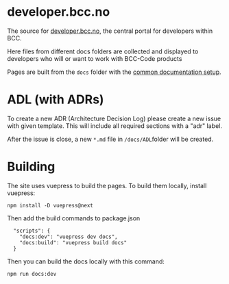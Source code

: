 ﻿# developer.bcc.no
The source for [developer.bcc.no](https://developer.bcc.no), the central portal for developers within BCC.

Here files from different docs folders are collected and displayed to developers who will or want to work with BCC-Code products

Pages are built from the `docs` folder with the [common documentation setup](https://developer.bcc.no/bcc-documentation-base/deploying-site/).


# ADL (with ADRs)

To create a new ADR (Architecture Decision Log) please create a new issue with given template. This will include all required sections with a "adr" label. 

After the issue is close, a new `*.md` file in `/docs/ADL`folder will be created.

# Building

The site uses vuepress to build the pages. To build them locally, install vuepress:
```
npm install -D vuepress@next
```

Then add the build commands to package.json

```
  "scripts": {
    "docs:dev": "vuepress dev docs",
    "docs:build": "vuepress build docs"
  }
```

Then you can build the docs locally with this command:

```
npm run docs:dev
```
